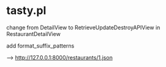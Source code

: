 # tasty.pl

change from DetailView
to RetrieveUpdateDestroyAPIView
    in RestaurantDetailView

add format_suffix_patterns

--> http://127.0.0.1:8000/restaurants/1.json